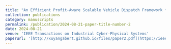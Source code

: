 ```yaml
---
title: "An Efficient Profit-Aware Scalable Vehicle Dispatch Framework for On-Demand Ridesharing"
collection: publications
category: manuscripts
permalink: /publication/2024-08-21-paper-title-number-2
date: 2024-08-21
venue: 'IEEE Transactions on Industrial Cyber-Physical Systems'
paperurl: '[http://xuyangabert.github.io/files/paper2.pdf](https://ieeexplore.ieee.org/abstract/document/10643314)'
---
```

